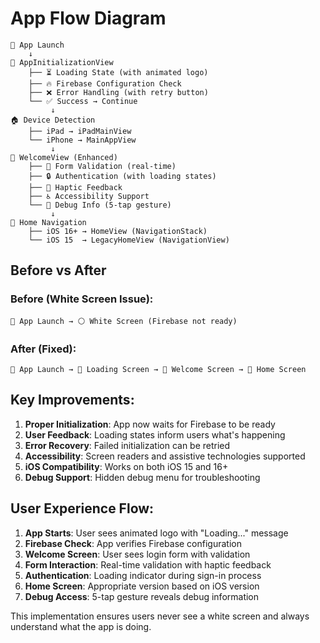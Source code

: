 # App Flow Diagram

```
📱 App Launch
    ↓
🚀 AppInitializationView
    ├── ⏳ Loading State (with animated logo)
    ├── 🔥 Firebase Configuration Check
    ├── ❌ Error Handling (with retry button)
    └── ✅ Success → Continue
         ↓
🏠 Device Detection
    ├── iPad → iPadMainView
    └── iPhone → MainAppView
         ↓
👋 WelcomeView (Enhanced)
    ├── 📝 Form Validation (real-time)
    ├── 🔒 Authentication (with loading states)
    ├── 📳 Haptic Feedback
    ├── ♿ Accessibility Support
    └── 🔧 Debug Info (5-tap gesture)
         ↓
🏡 Home Navigation
    ├── iOS 16+ → HomeView (NavigationStack)
    └── iOS 15  → LegacyHomeView (NavigationView)
```

## Before vs After

### Before (White Screen Issue):
```
📱 App Launch → ⚪ White Screen (Firebase not ready)
```

### After (Fixed):
```
📱 App Launch → 🚀 Loading Screen → 👋 Welcome Screen → 🏡 Home Screen
```

## Key Improvements:

1. **Proper Initialization**: App now waits for Firebase to be ready
2. **User Feedback**: Loading states inform users what's happening
3. **Error Recovery**: Failed initialization can be retried
4. **Accessibility**: Screen readers and assistive technologies supported
5. **iOS Compatibility**: Works on both iOS 15 and 16+
6. **Debug Support**: Hidden debug menu for troubleshooting

## User Experience Flow:

1. **App Starts**: User sees animated logo with "Loading..." message
2. **Firebase Check**: App verifies Firebase configuration
3. **Welcome Screen**: User sees login form with validation
4. **Form Interaction**: Real-time validation with haptic feedback
5. **Authentication**: Loading indicator during sign-in process
6. **Home Screen**: Appropriate version based on iOS version
7. **Debug Access**: 5-tap gesture reveals debug information

This implementation ensures users never see a white screen and always understand what the app is doing.